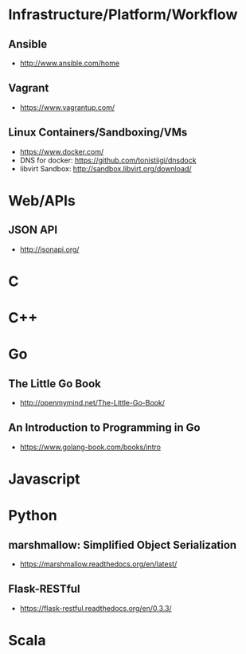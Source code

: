 # Infrastructure/Platform/Workflow

## Ansible
- http://www.ansible.com/home

## Vagrant
- https://www.vagrantup.com/

## Linux Containers/Sandboxing/VMs
- https://www.docker.com/
- DNS for docker: https://github.com/tonistiigi/dnsdock
- libvirt Sandbox: http://sandbox.libvirt.org/download/

# Web/APIs

## JSON API 
- http://jsonapi.org/
 
# C

# C++

# Go

## The Little Go Book

- http://openmymind.net/The-Little-Go-Book/

## An Introduction to Programming in Go

- https://www.golang-book.com/books/intro

# Javascript

# Python

## marshmallow: Simplified Object Serialization
- https://marshmallow.readthedocs.org/en/latest/


## Flask-RESTful
- https://flask-restful.readthedocs.org/en/0.3.3/

# Scala

